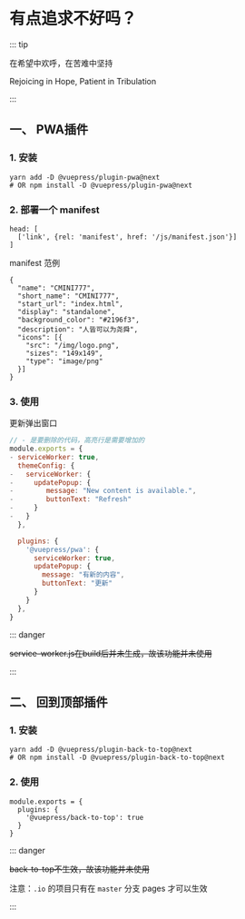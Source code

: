 # 有点追求不好吗？

::: tip

在希望中欢呼，在苦难中坚持

Rejoicing in Hope, Patient in Tribulation

:::

## 一、 PWA插件

### 1. 安装

```
yarn add -D @vuepress/plugin-pwa@next
# OR npm install -D @vuepress/plugin-pwa@next
```

### 2. 部署一个 manifest

```
head: [
  ['link', {rel: 'manifest', href: '/js/manifest.json'}]
]
```

manifest 范例
```
{
  "name": "CMINI777",
  "short_name": "CMINI777",
  "start_url": "index.html",
  "display": "standalone",
  "background_color": "#2196f3",
  "description": "人皆可以为尧舜",
  "icons": [{
    "src": "/img/logo.png",
    "sizes": "149x149",
    "type": "image/png"
  }]
}
```

### 3. 使用

更新弹出窗口
``` js {1,13,14,15,16,17,18,19,20,21}
// - 是要删除的代码，高亮行是需要增加的
module.exports = {
- serviceWorker: true,
  themeConfig: {
-   serviceWorker: {
-     updatePopup: {
-        message: "New content is available.",
-        buttonText: "Refresh"
-     }
-   }
  },

  plugins: {
    '@vuepress/pwa': {
      serviceWorker: true,
      updatePopup: {
        message: "有新的内容",
        buttonText: "更新"
      }
    }
  },
}
```

::: danger

~~service-worker.js在build后并未生成，故该功能并未使用~~ 

:::

## 二、 回到顶部插件

### 1. 安装

```
yarn add -D @vuepress/plugin-back-to-top@next
# OR npm install -D @vuepress/plugin-back-to-top@next
```

### 2. 使用

```
module.exports = {
  plugins: {
    '@vuepress/back-to-top': true
  }
}
```
::: danger

~~back-to-top不生效，故该功能并未使用~~ 

注意：`.io` 的项目只有在 `master` 分支 pages 才可以生效

:::